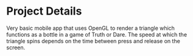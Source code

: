 # Project Details

Very basic mobile app that uses OpenGL to render a triangle which functions as a bottle in a game of Truth or Dare. The speed at which the triangle spins depends on the time between press and release on the screen.